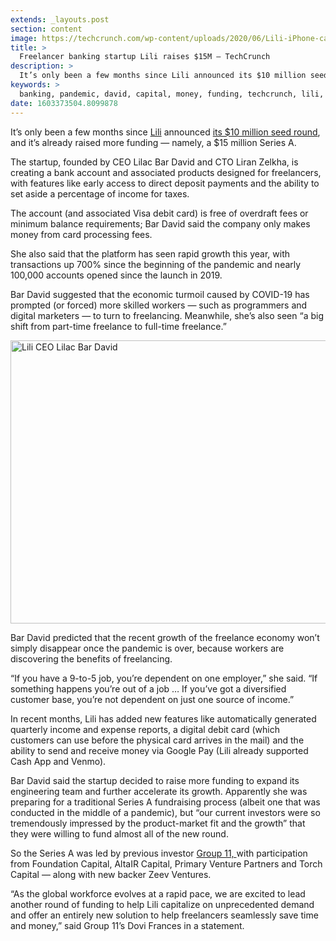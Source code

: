 ```yaml
--- 
extends: _layouts.post 
section: content 
image: https://techcrunch.com/wp-content/uploads/2020/06/Lili-iPhone-card-hand-01.jpg?w=600 
title: > 
  Freelancer banking startup Lili raises $15M – TechCrunch 
description: > 
  It’s only been a few months since Lili announced its $10 million seed round, and it’s already raised more funding — namely, a $15 million Series A.The account (and associated Visa debit card) is free of overdraft fees or minimum balance requirements; Bar David said the company only makes money from card processing fees.“If you have a 9-to-5 job, you’re dependent on one employer,” she said.Bar David said the startup decided to raise more funding to expand its engineering team and further accelerate its growth.So the Series A was led by previous investor Group 11, with participation from Foundation Capital, AltaIR Capital, Primary Venture Partners and Torch Capital — along with new backer Zeev Ventures. 
keywords: > 
  banking, pandemic, david, capital, money, funding, techcrunch, lili, 15m, startup, growth, youre, series, raises, freelancer, card 
date: 1603373504.8099878 
--- 
```

<div><p id="speakable-summary">It&#8217;s only been a few months since <a href="http://www.lili.com">Lili</a> announced <a href="https://techcrunch.com/2020/06/03/lili-seed-funding/">its $10 million seed round</a>, and it&#8217;s already raised more funding &#8212; namely, a $15 million Series A.</p>
<p>The startup, founded by CEO Lilac Bar David and CTO Liran Zelkha, is creating a bank account and associated products designed for freelancers, with features like early access to direct deposit payments and the ability to set aside a percentage of income for taxes.</p>
<p>The account (and associated Visa debit card) is free of overdraft fees or minimum balance requirements; Bar David said the company only makes money from card processing fees.</p><p class="piano-inline-promo"></p>
<p>She also said that the platform has seen rapid growth this year, with transactions up 700% since the beginning of the pandemic and nearly 100,000 accounts opened since the launch in 2019.</p>
<p>Bar David suggested that the economic turmoil caused by COVID-19 has prompted (or forced) more skilled workers &#8212; such as programmers and digital marketers &#8212; to turn to freelancing. Meanwhile, she&#8217;s also seen &#8220;a big shift from part-time freelance to full-time freelance.&#8221;</p>
<p></p><img class="size-large wp-image-2064548" src="https://techcrunch.com/wp-content/uploads/2020/10/Lili-CEO-Lilac-Bar-David.jpg?w=680" alt="Lili CEO Lilac Bar David" width="680" height="453"><p>Bar David predicted that the recent growth of the freelance economy won&#8217;t simply disappear once the pandemic is over, because workers are discovering the benefits of freelancing.</p>
<p>&#8220;If you have a 9-to-5 job, you&#8217;re dependent on one employer,&#8221; she said. &#8220;If something happens you&#8217;re out of a job &#8230; If you&#8217;ve got a diversified customer base, you&#8217;re not dependent on just one source of income.&#8221;</p>
<p>In recent months, Lili has added new features like automatically generated quarterly income and expense reports, a digital debit card (which customers can use before the physical card arrives in the mail) and the ability to send and receive money via Google Pay (Lili already supported Cash App and Venmo).</p>
<p>Bar David said the startup decided to raise more funding to expand its engineering team and further accelerate its growth. Apparently she was preparing for a traditional Series A fundraising process (albeit one that was conducted in the middle of a pandemic), but &#8220;our current investors were so tremendously impressed by the product-market fit and the growth&#8221; that they were willing to fund almost all of the new round.</p>
<p>So the Series A was led by previous investor <a class="crunchbase-link" href="https://crunchbase.com/organization/group11" target="_blank">Group 11, </a> with participation from Foundation Capital, AltaIR Capital, Primary Venture Partners and Torch Capital &#8212; along with new backer Zeev Ventures.</p>
<p>&#8220;As the global workforce evolves at a rapid pace, we are excited to lead another round of funding to help Lili capitalize on unprecedented demand and offer an entirely new solution to help freelancers seamlessly save time and money,&#8221; said Group 11&#8217;s Dovi Frances in a statement.</p>
</div>